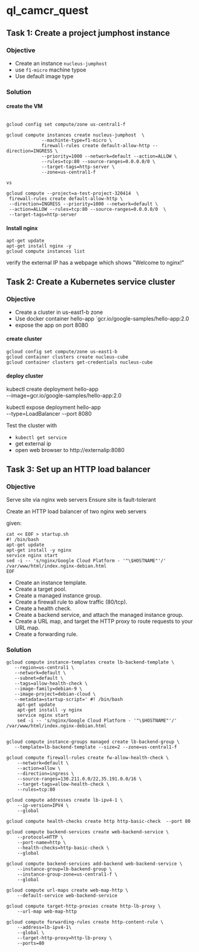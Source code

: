 # ql_camcr_quest

## Task 1: Create a project jumphost instance

### Objective
 * Create an instance `nucleus-jumphost`
 * use `f1-micro` machine typoe
 * Use default image type


### Solution

#### create the VM
```

gcloud config set compute/zone us-central1-f

gcloud compute instances create nucleus-jumphost  \
             --machinte-type=f1-micro \
             firewall-rules create default-allow-http --direction=INGRESS \
             --priority=1000 --network=default --action=ALLOW \
             --rules=tcp:80 --source-ranges=0.0.0.0/0 \
             --target-tags=http-server \
             --zone=us-central1-f

vs

gcloud compute --project=a-test-project-320414  \
 firewall-rules create default-allow-http \
 --direction=INGRESS --priority=1000 --network=default \
 --action=ALLOW --rules=tcp:80 --source-ranges=0.0.0.0/0  \
 --target-tags=http-server

```

#### Install nginx

```
apt-get update
apt-get install nginx -y
gcloud compute instances list
```

verify the external IP has a webpage which shows "Welcome to nginx!"


## Task 2: Create a Kubernetes service cluster

### Objective
 * Create a cluster in us-east1-b zone 
 * Use docker container hello-app `gcr.io/google-samples/hello-app:2.0
 * expose the app on port 8080


#### create  cluster

```
gcloud config set compute/zone us-east1-b
gcloud container clusters create nucleus-cube
gcloud container clusters get-credentials nucleus-cube
```

#### deploy  cluster
kubectl create deployment hello-app \
--image=gcr.io/google-samples/hello-app:2.0

kubectl expose deployment hello-app \
--type=LoadBalancer --port 8080

Test the cluster with

* `kubectl get service`
* get external ip
* open web browser to http://externalip:8080



## Task 3: Set up an HTTP load balancer

### Objective

Serve site via nginx web servers
Ensure site is fault-tolerant

Create an HTTP load balancer of two nginx web servers

given:

```
cat << EOF > startup.sh
#! /bin/bash
apt-get update
apt-get install -y nginx
service nginx start
sed -i -- 's/nginx/Google Cloud Platform - '"\$HOSTNAME"'/' /var/www/html/index.nginx-debian.html
EOF
```


* Create an instance template.
* Create a target pool.
* Create a managed instance group.
* Create a firewall rule to allow traffic (80/tcp).
* Create a health check.
* Create a backend service, and attach the managed instance group.
* Create a URL map, and target the HTTP proxy to route requests to your URL map.
* Create a forwarding rule.


### Solution


```
gcloud compute instance-templates create lb-backend-template \
   --region=us-central1 \
   --network=default \
   --subnet=default \
   --tags=allow-health-check \
   --image-family=debian-9 \
   --image-project=debian-cloud \
   --metadata=startup-script=' #! /bin/bash
    apt-get update
    apt-get install -y nginx
    service nginx start
    sed -i -- 's/nginx/Google Cloud Platform - '"\$HOSTNAME"'/' /var/www/html/index.nginx-debian.html


gcloud compute instance-groups managed create lb-backend-group \
   --template=lb-backend-template --size=2 --zone=us-central1-f

gcloud compute firewall-rules create fw-allow-health-check \
    --network=default \
    --action=allow \
    --direction=ingress \
    --source-ranges=130.211.0.0/22,35.191.0.0/16 \
    --target-tags=allow-health-check \
    --rules=tcp:80

gcloud compute addresses create lb-ipv4-1 \
    --ip-version=IPV4 \
    --global

gcloud compute health-checks create http http-basic-check  --port 80

gcloud compute backend-services create web-backend-service \
    --protocol=HTTP \
    --port-name=http \
    --health-checks=http-basic-check \
    --global

gcloud compute backend-services add-backend web-backend-service \
    --instance-group=lb-backend-group \
    --instance-group-zone=us-central1-f \
    --global

gcloud compute url-maps create web-map-http \
    --default-service web-backend-service

gcloud compute target-http-proxies create http-lb-proxy \
    --url-map web-map-http

gcloud compute forwarding-rules create http-content-rule \
    --address=lb-ipv4-1\
    --global \
    --target-http-proxy=http-lb-proxy \
    --ports=80

```



